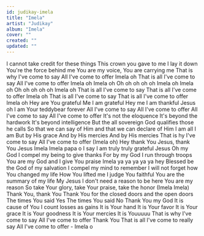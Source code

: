 ```yaml
---
id: judikay-imela
title: "Imela"
artist: "Judikay"
album: "Imela"
cover: ""
created: ""
updated: ""
---
```


I cannot take credit for these things
This crown you gave to me I lay it down
You're the force behind me
You are my voice, You are carrying me
That is why I've come to say
All I've come to offer
Imela oh
That is all I've come to say
All I've come to offer
Imela oh
Imela oh
Oh oh oh oh oh
Imela oh
Imela oh
Oh oh oh oh oh
Imela oh
That is all I've come to say
That is all I've come to offer
Imela oh
That is all I've come to say
That is all I've come to offer
Imela oh
Hey are You grateful
Me I am grateful
Hey me I am thankful Jesus oh
I am Your teddybear forever
All I've come to say
All I've come to offer
All I've come to say
All I've come to offer
It's not the eloquence
It's beyond the hardwork
It's beyond intelligence
But the all sovereign God qualifies those he calls
So that we can say of Him and that we can declare of Him
I am all I am
But by His grace
And by His mercies
And by His mercies
That is hy I've come to say
All I've come to offer
(Imela oh)
Hey thank You Jesus, thank You Jesus
Imela Imela papa o
I say I am truly truly grateful Jesus
Oh my God
I compel my being to give thanks
For by my God I run through troops
You are my God and I give You praise
Imela ya ya ya ya ya hey
Blessed be the God of my salvation
I compel my mind to remember
I will not forget how You changed my life
How You lifted me
I judge You faithful
You are the summary of my life
My Jesus
I don't need a reason to be here
You are my reason
So take Your glory, take Your praise, take the honor
(Imela Imela)
Thank You, thank You
Thank You for the closed doors and the open doors
The times You said Yes
The times You said No
Thank You my God
It is cause of You I count losses as gains
It is Your hand
It is Your favor
It is Your grace
It is Your goodness
It is Your mercies
It is Youuuuu
That is why I've come to say
All I've come to offer
Thank You
That is all I've come to really say
All I've come to offer - Imela o